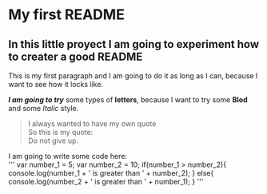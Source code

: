 # My first README
## In this little proyect I am going to experiment how to creater a good README
This is my first paragraph and I am going to do it as long as I can, because I want to see how it locks like.

**_I am going to try_** some types of **letters**, because I want to try some **Blod** and some *Italic* style.

>I always wanted to have my own quote <br/>
>So this is my quote:<br/>
>Do not give up.<br/>

I am going to write some code here:<br/>
'''
var number_1 = 5;
var number_2 = 10;
if(number_1 > number_2){
    console.log(number_1 + ' is greater than ' + number_2);
}
else{
    console.log(number_2 + ' is greater than ' + number_1);
}
'''
